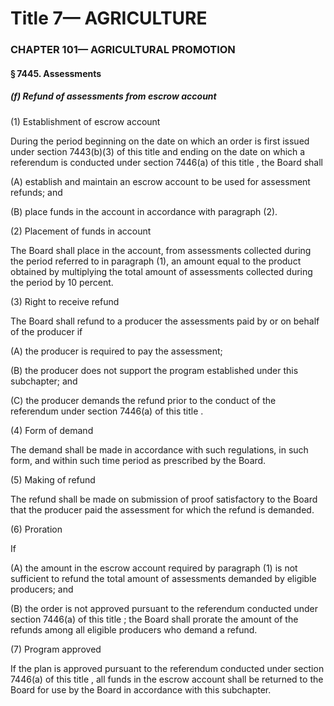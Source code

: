 
# Title 7— AGRICULTURE
### CHAPTER 101— AGRICULTURAL PROMOTION
#### § 7445. Assessments
##### (f) Refund of assessments from escrow account

(1) Establishment of escrow account

During the period beginning on the date on which an order is first issued under section 7443(b)(3) of this title and ending on the date on which a referendum is conducted under section 7446(a) of this title , the Board shall

(A) establish and maintain an escrow account to be used for assessment refunds; and

(B) place funds in the account in accordance with paragraph (2).

(2) Placement of funds in account

The Board shall place in the account, from assessments collected during the period referred to in paragraph (1), an amount equal to the product obtained by multiplying the total amount of assessments collected during the period by 10 percent.

(3) Right to receive refund

The Board shall refund to a producer the assessments paid by or on behalf of the producer if

(A) the producer is required to pay the assessment;

(B) the producer does not support the program established under this subchapter; and

(C) the producer demands the refund prior to the conduct of the referendum under section 7446(a) of this title .

(4) Form of demand

The demand shall be made in accordance with such regulations, in such form, and within such time period as prescribed by the Board.

(5) Making of refund

The refund shall be made on submission of proof satisfactory to the Board that the producer paid the assessment for which the refund is demanded.

(6) Proration

If

(A) the amount in the escrow account required by paragraph (1) is not sufficient to refund the total amount of assessments demanded by eligible producers; and

(B) the order is not approved pursuant to the referendum conducted under section 7446(a) of this title ; the Board shall prorate the amount of the refunds among all eligible producers who demand a refund.

(7) Program approved

If the plan is approved pursuant to the referendum conducted under section 7446(a) of this title , all funds in the escrow account shall be returned to the Board for use by the Board in accordance with this subchapter.
